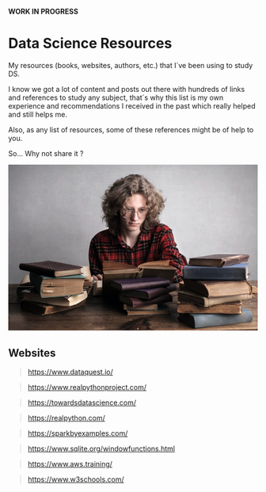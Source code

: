 **WORK IN PROGRESS**

# Data Science Resources
My resources (books, websites, authors, etc.) that I´ve been using to study DS.

I know we got a lot of content and posts out there with hundreds of links and references to study any subject, that´s why this list is my own experience and recommendations I received in the past which really helped and still helps me.

Also, as any list of resources, some of these references might be of help to you.

So... Why not share it ?

![img](man-reading-books.jpg "Foto de Andrea Piacquadio no Pexels")

## Websites

> https://www.dataquest.io/

> https://www.realpythonproject.com/

> https://towardsdatascience.com/

> https://realpython.com/

> https://sparkbyexamples.com/

> https://www.sqlite.org/windowfunctions.html

> https://www.aws.training/

> https://www.w3schools.com/
